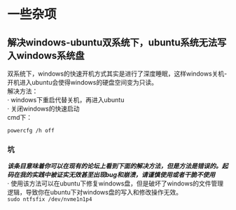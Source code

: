 # 一些杂项
## 解决windows-ubuntu双系统下，ubuntu系统无法写入windows系统盘

双系统下，windows的快速开机方式其实是进行了深度睡眠，这样windows关机-开机进入ubuntu会使得windows的硬盘空间变为只读。  
解决方法：  
·  windows下重启代替关机，再进入ubuntu  
·  关闭windows的快速启动  
cmd下：  
```
powercfg /h off
```

### 坑
***该条目意味着你可以在现有的论坛上看到下面的解决方法，但是方法是错误的。起码在我的实践中被证实无效甚至出现bug和崩溃，请谨慎使用或者干脆不使用***  
· 使用该方法可以在ubuntu下修复windows盘，但是破坏了windows的文件管理逻辑，导致你在ubuntu下对windows盘的写入和修改操作无效。  
 ```sudo ntfsfix /dev/nvme1n1p4```
